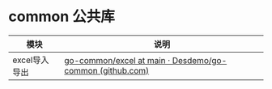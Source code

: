 # common 公共库



| 模块          | 说明                                                         |
| ------------- | ------------------------------------------------------------ |
| excel导入导出 | [go-common/excel at main · Desdemo/go-common (github.com)](https://github.com/Desdemo/go-common/tree/main/excel#导入导出) |



